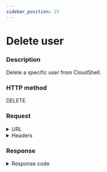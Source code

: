 ```yaml
---
sidebar_position: 23
---
```


# Delete user

### Description

Delete a specific user from CloudShell.

### HTTP method

DELETE

### Request

<details>
<summary>URL</summary>

```javascript
http://{Admin API IP}:{port#}/api/v1/users/{id}
```
</details>

<details>
<summary>Headers</summary>

Example header format:

`Authorization: Basic <authorization token returned from the login method>`

`Content-Type: application/json`

| Parameter | Description/Comments |
| --- | --- |
| id | (string) User's id. Can be retrieved via [Get all users](https://help.quali.com/Online%20Help/0.0/Portal/Content/API/RefGuides/RM-API/admin-api-get-all-users.htm) or [Get group's users](https://help.quali.com/Online%20Help/0.0/Portal/Content/API/RefGuides/RM-API/admin-api-get-group-users.htm). |
</details>

### Response

<details>
<summary>Response code</summary>

```javascript
200 OK
```
</details>